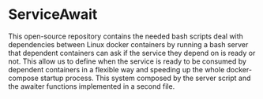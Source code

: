 # ServiceAwait
This open-source repository contains the needed bash scripts deal with dependencies between Linux docker containers by running a bash server that dependent containers can ask if the service they depend on is ready or not. This allow us to define when the service is ready to be consumed by dependent containers in a flexible way and speeding up the whole docker-compose startup process. 
This system composed by the server script and the awaiter functions implemented in a second file.
